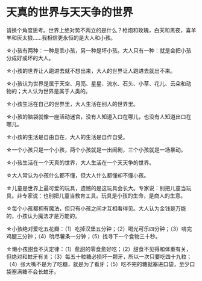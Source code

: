 # 天真的世界与天天争的世界

请换个角度思考。世界上绝对势不两立的是什么？枪炮和玫瑰，白天和黑夜，喜羊羊和灰太狼……我相信更永恒的是大人和小孩。

☆小孩有两种：一种是乖小孩，另一种是坏小孩。大人只有一种：就是会把小孩分成好或坏的大人。

☆小孩的世界让人跑进去就不想出来，大人的世界让人跑进去就出不来。

☆小孩认为世界是属于天空、月亮、星星、流水、石头、小草、花儿、云朵和动物的；大人认为世界是属于人类的。

☆小孩生活在自己的世界里，大人生活在别人的世界里。

☆小孩的脑袋就像一座活动迷宫，没有人知道入口在哪儿，也没有人知道出口在哪儿。

☆小孩的生活是自由自在，大人的生活是自作自受。

☆一个小孩只是一个小孩，两个小孩就是一出闹剧，三个小孩就是一场暴动。

☆小孩生活在一个天真的世界，大人生活在一个天天争的世界。

☆大人常认为小孩什么都不懂，但大人什么都懂却不懂小孩。

☆儿童是世界上最可爱的玩具，遗憾的是这玩具会长大。专家说：别把儿童当玩具。非专家说：也别把儿童当教育工具。玩具是小孩的生命，是商人的生意。

☆每个小孩都拥有魔法，但只有小孩之间才互相看得见。大人认为金钱是万能的，小孩认为魔法才是万能的。

☆小孩绝对爱吃五花瓣：（1）吃掉汉堡五分钟；（2）喝光可乐四分钟；（3）啃完鸡腿三分钟；（4）吮尽薯条一分钟；（5）找寻下一个食物三十秒。

☆懒小孩甜食不灭定律：（1）愈甜的零食愈好吃；（2）甜食不见得和体重有关，但绝对和蛀牙有关；（3）每五十粒糖必损坏一颗牙，所以一次只要吃四十九粒；（4）张大嘴不是为了吃糖，就是为了看牙；（5）吃不完的糖就塞进口袋，至少口袋塞满糖不会长蛀牙。